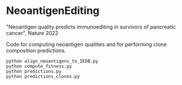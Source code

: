 # NeoantigenEditing

"Neoantigen quality predicts immunoediting
in survivors of pancreatic cancer", Nature 2022


Code for computing neoantigen qualities and for 
performing clone composition predictions.
```
python align_neoantigens_to_IEDB.py
python compute_fitness.py
python predictions.py
python predictions_clones.py
```